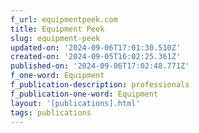 ```yaml
---
f_url: equipmentpeek.com
title: Equipment Peek
slug: equipment-peek
updated-on: '2024-09-06T17:01:30.510Z'
created-on: '2024-09-05T16:02:25.361Z'
published-on: '2024-09-06T17:02:48.771Z'
f_one-word: Equipment
f_publication-description: professionals
f_publication-one-word: Equipment
layout: '[publications].html'
tags: publications
---
```



